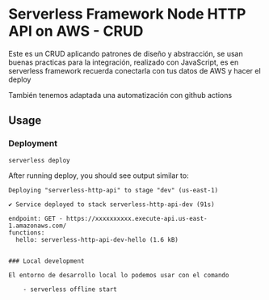 
# Serverless Framework Node HTTP API on AWS - CRUD

Este es un CRUD aplicando patrones de diseño y abstracción, se usan buenas practicas para la integración, realizado con JavaScript, es en serverless framework recuerda conectarla con tus datos de AWS y hacer el deploy

También tenemos adaptada una automatización con github actions

## Usage

### Deployment

```
serverless deploy
```

After running deploy, you should see output similar to:

```
Deploying "serverless-http-api" to stage "dev" (us-east-1)

✔ Service deployed to stack serverless-http-api-dev (91s)

endpoint: GET - https://xxxxxxxxxx.execute-api.us-east-1.amazonaws.com/
functions:
  hello: serverless-http-api-dev-hello (1.6 kB)
```

```

### Local development

El entorno de desarrollo local lo podemos usar con el comando

    - serverless offline start
```



